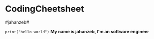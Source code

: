 # CodingCheetsheet
#jahanzeb#

```print("hello world")```
**My name is jahanzeb, I'm an software engineer**
